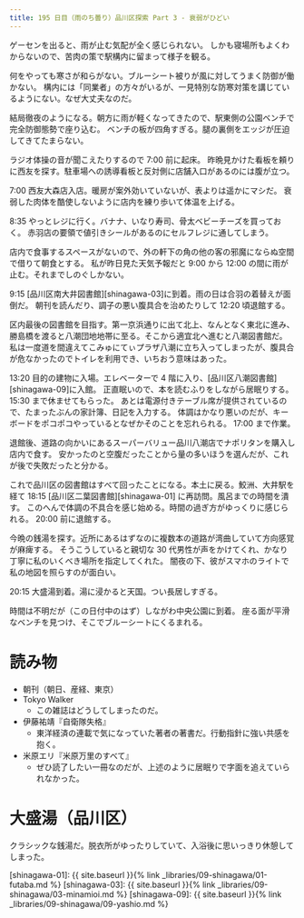 ```yaml
---
title: 195 日目（雨のち曇り）品川区探索 Part 3 - 衰弱がひどい
---
```


ゲーセンを出ると、雨が止む気配が全く感じられない。
しかも寝場所もよくわからないので、苦肉の策で駅構内に留まって様子を観る。

何をやっても寒さが和らがない。ブルーシート被りが風に対してうまく防御が働かない。
構内には「同業者」の方々がいるが、一見特別な防寒対策を講じているようにない。なぜ大丈夫なのだ。

結局徹夜のようになる。朝方に雨が軽くなってきたので、駅東側の公園ベンチで完全防御態勢で座り込む。
ベンチの板が四角すぎる。腿の裏側をエッジが圧迫してきてたまらない。

ラジオ体操の音が聞こえたりするので 7:00 前に起床。
昨晩見かけた看板を頼りに西友を探す。駐車場への誘導看板と反対側に店舗入口があるのには腹が立つ。

7:00 西友大森店入店。暖房が案外効いていないが、表よりは遥かにマシだ。
衰弱した肉体を酷使しないように店内を練り歩いて体温を上げる。

8:35 やっとレジに行く。バナナ、いなり寿司、骨太ベビーチーズを買っておく。
赤羽店の要領で値引きシールがあるのにセルフレジに通してしまう。

店内で食事するスペースがないので、外の軒下の角の他の客の邪魔にならぬ空間で借りて朝食とする。
私が昨日見た天気予報だと 9:00 から 12:00 の間に雨が止む。それまでしのぐしかない。

9:15 [品川区南大井図書館][shinagawa-03]に到着。雨の日は合羽の着替えが面倒だ。
朝刊を読んだり、調子の悪い腹具合を治めたりして 12:20 頃退館する。

区内最後の図書館を目指す。第一京浜通りに出て北上、なんとなく東北に進み、
勝島橋を渡ると八潮団地地帯に至る。そこから適宜北へ進むと八潮図書館だ。
私は一度道を間違えてこみゅにてぃプラザ八潮に立ち入ってしまったが、腹具合が危なかったのでトイレを利用でき、いちおう意味はあった。

13:20 目的の建物に入場。エレベーターで 4 階に入り、[品川区八潮図書館][shinagawa-09]に入館。
正直眠いので、本を読むふりをしながら居眠りする。15:30 まで休ませてもらった。
あとは電源付きテーブル席が提供されているので、たまったぶんの家計簿、日記を入力する。
体調はかなり悪いのだが、キーボードをポコポコやっているとなぜかそのことを忘れられる。
17:00 まで作業。

退館後、道路の向かいにあるスーパーバリュー品川八潮店でナポリタンを購入し店内で食す。
安かったのと空腹だったことから量の多いほうを選んだが、これが後で失敗だったと分かる。

これで品川区の図書館はすべて回ったことになる。本土に戻る。鮫洲、大井駅を経て
18:15 [品川区二葉図書館][shinagawa-01] に再訪問。風呂までの時間を潰す。
このへんで体調の不具合を感じ始める。時間の過ぎ方がゆっくりに感じられる。
20:00 前に退館する。

今晩の銭湯を探す。近所にあるはずなのに複数本の道路が湾曲していて方向感覚が麻痺する。
そうこうしていると親切な 30 代男性が声をかけてくれ、かなり丁寧に私のいくべき場所を指定してくれた。
闇夜の下、彼がスマホのライトで私の地図を照らすのが面白い。

20:15 大盛湯到着。湯に浸かると天国。つい長居しすぎる。

時間は不明だが（この日付中のはず）しながわ中央公園に到着。
座る面が平滑なベンチを見つけ、そこでブルーシートにくるまれる。

# 読み物

* 朝刊（朝日、産経、東京）
* Tokyo Walker
  * この雑誌はどうしてしまったのだ。
* 伊藤祐靖『自衛隊失格』
  * 東洋経済の連載で気になっていた著者の著書だ。行動指針に強い共感を抱く。
* 米原エリ『米原万里のすべて』
  * ぜひ読了したい一冊なのだが、上述のように居眠りで字面を追えていられなかった。

# 大盛湯（品川区）

クラシックな銭湯だ。脱衣所がゆったりしていて、入浴後に思いっきり休憩してしまった。

[shinagawa-01]: {{ site.baseurl }}{% link _libraries/09-shinagawa/01-futaba.md %}
[shinagawa-03]: {{ site.baseurl }}{% link _libraries/09-shinagawa/03-minamioi.md %}
[shinagawa-09]: {{ site.baseurl }}{% link _libraries/09-shinagawa/09-yashio.md %}
